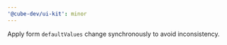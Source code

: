 ```yaml
---
'@cube-dev/ui-kit': minor
---
```


Apply form `defaultValues` change synchronously to avoid inconsistency.
